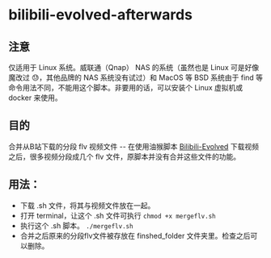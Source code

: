 # bilibili-evolved-afterwards
## 注意
仅适用于 Linux 系统。威联通（Qnap） NAS 的系统（虽然也是 Linux 可是好像魔改过 😓，其他品牌的 NAS 系统没有试过）和 MacOS 等 BSD 系统由于 find 等命令用法不同，不能用这个脚本。非要用的话，可以安装个 Linux 虚拟机或 docker 来使用。

## 目的
合并从B站下载的分段 flv 视频文件 -- 在使用油猴脚本 [Bilibili-Evolved](https://github.com/the1812/Bilibili-Evolved "the1812 / Bilibili-Evolved") 下载视频之后，很多视频分段成几个 flv 文件，原脚本并没有合并这些文件的功能。

## 用法：
- 下载 .sh 文件，将其与视频文件放在一起。
- 打开 terminal，让这个 .sh 文件可执行
  ```chmod +x mergeflv.sh```
- 执行这个 .sh 脚本。
```./mergeflv.sh```
- 合并之后原来的分段flv文件被存放在 finshed_folder 文件夹里。检查之后可以删除。
